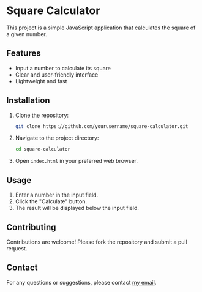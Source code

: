 # Square Calculator

This project is a simple JavaScript application that calculates the square of a given number.

## Features

- Input a number to calculate its square
- Clear and user-friendly interface
- Lightweight and fast

## Installation

1. Clone the repository:
    ```sh
    git clone https://github.com/yourusername/square-calculator.git
    ```
2. Navigate to the project directory:
    ```sh
    cd square-calculator
    ```
3. Open `index.html` in your preferred web browser.

## Usage

1. Enter a number in the input field.
2. Click the "Calculate" button.
3. The result will be displayed below the input field.

## Contributing

Contributions are welcome! Please fork the repository and submit a pull request.

## Contact

For any questions or suggestions, please contact [my email](pankaj8521539022@gmail.com).
